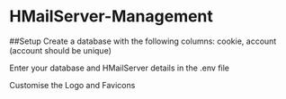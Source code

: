 # HMailServer-Management

##Setup
Create a database with the following columns: cookie, account (account should be unique)

Enter your database and HMailServer details in the .env file

Customise the Logo and Favicons

